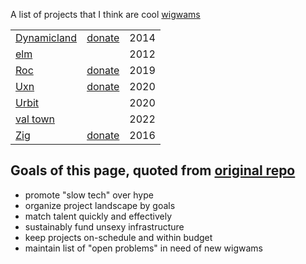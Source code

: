 A list of projects that I think are cool [wigwams](https://taylor.town/pardon-2023#wigwams)

|                                                         |                                                   |         |
| ------------------------------------------------------- | ------------------------------------------------: | ------: |
| [Dynamicland](https://dynamicland.org/)                 |    [donate](https://dynamicland.org/#donate)      |    2014 |
| [elm](https://elm-lang.org/)                            |                                                   |    2012 |
| [Roc](https://www.roc-lang.org)                         |    [donate](https://github.com/sponsors/roc-lang) |    2019 |
| [Uxn](https://100r.co/site/uxn.html)                    |    [donate](https://100r.co/site/support.html)    |    2020 |
| [Urbit](https://urbit.org/)                             |                                                   |    2020 |
| [val town](https://www.val.town/)                       |                                                   |    2022 |
| [Zig](https://ziglang.org)                              |    [donate](https://ziglang.org/zsf/)             |    2016 |


## Goals of this page, quoted from [original repo](https://github.com/surprisetalk/wigwams?tab=readme-ov-file#goals)

- promote "slow tech" over hype
- organize project landscape by goals
- match talent quickly and effectively
- sustainably fund unsexy infrastructure
- keep projects on-schedule and within budget
- maintain list of "open problems" in need of new wigwams
